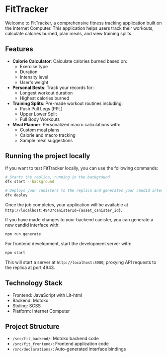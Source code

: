 # FitTracker

Welcome to FitTracker, a comprehensive fitness tracking application built on the Internet Computer. This application helps users track their workouts, calculate calories burned, plan meals, and view training splits.

## Features

- **Calorie Calculator**: Calculate calories burned based on:
  - Exercise type
  - Duration
  - Intensity level
  - User's weight
- **Personal Bests**: Track your records for:
  - Longest workout duration
  - Highest calories burned
- **Training Splits**: Pre-made workout routines including:
  - Push Pull Legs (PPL)
  - Upper Lower Split
  - Full Body Workouts
- **Meal Planner**: Personalized macro calculations with:
  - Custom meal plans
  - Calorie and macro tracking
  - Sample meal suggestions

## Running the project locally

If you want to test FitTracker locally, you can use the following commands:

```bash
# Starts the replica, running in the background
dfx start --background

# Deploys your canisters to the replica and generates your candid interface
dfx deploy
```

Once the job completes, your application will be available at `http://localhost:4943?canisterId={asset_canister_id}`.

If you have made changes to your backend canister, you can generate a new candid interface with:

```bash
npm run generate
```

For frontend development, start the development server with:

```bash
npm start
```

This will start a server at `http://localhost:8080`, proxying API requests to the replica at port 4943.

## Technology Stack

- Frontend: JavaScript with Lit-html
- Backend: Motoko
- Styling: SCSS
- Platform: Internet Computer

## Project Structure

- `/src/fit_backend/`: Motoko backend code
- `/src/fit_frontend/`: Frontend application code
- `/src/declarations/`: Auto-generated interface bindings
